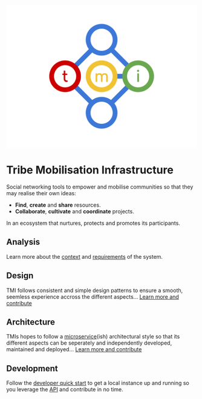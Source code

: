 ![TMI Logo](./docs/svg/tmi.svg)

# Tribe Mobilisation Infrastructure

Social networking tools to empower and mobilise communities
so that they may realise their own ideas:

* **Find**, **create** and **share** resources.
* **Collaborate**, **cultivate** and **coordinate** projects.

In an ecosystem that nurtures, protects and promotes its participants.

## Analysis

Learn more about the [context](./docs/context.md) and
[requirements](./docs/requirements.md) of the system.


## Design

TMI follows consistent and simple design patterns to ensure a smooth,
seemless experience accross the different aspects...
[Learn more and contribute](./docs/design.md)


## Architecture

TMIs hopes to follow a [microservice](http://microservices.io)(ish)
architectural style so that its different aspects can be seperately and
independently developed, maintained and deployed...
[Learn more and contribute](./docs/architecture.md)


## Development

Follow the [developer quick start](./docs/developer-quickstart.md) to get a
local instance up and running so you leverage the [API]() and contribute in no
time.
